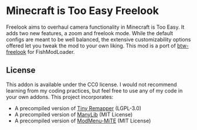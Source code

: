 # Minecraft is Too Easy Freelook
Freelook aims to overhaul camera functionality in Minecraft is Too Easy. It adds two new features, a zoom and freelook mode. While the default configs are meant to be well balanced, the extensive customizability options offered let you tweak the mod to your own liking. This mod is a port of [btw-freelook](https://github.com/jeffinitup/btw-freelook) for FishModLoader.

## License
This addon is available under the CC0 license. I would not recommend learning from my coding practices, but feel free to use any of my code in your own addons.
This project incorporates:
* A precompiled version of [Tiny Remapper](https://github.com/FabricMC/tiny-remapper) (LGPL-3.0)
* A precompiled version of [ManyLib](https://github.com/De6ris/ManyLib) (MIT License)
* A precompiled version of [ModMenu-MiTE](https://github.com/De6ris/ModMenu-Mite) (MIT License)
